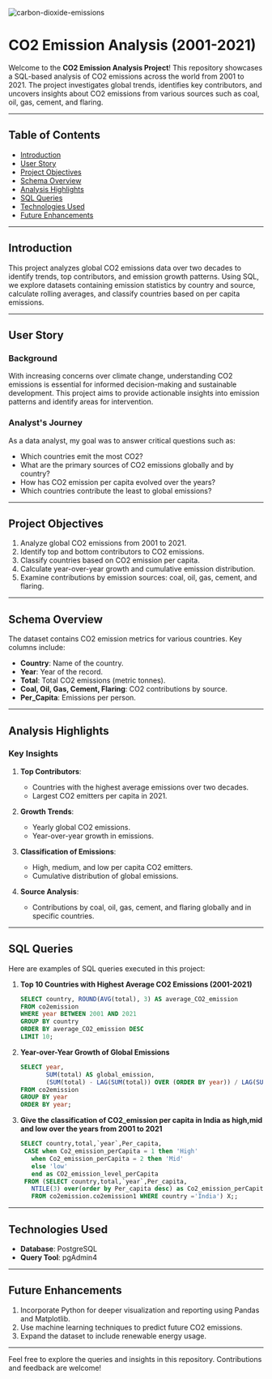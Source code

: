 ![carbon-dioxide-emissions](https://github.com/user-attachments/assets/3d00476e-40f2-4ec0-8129-4db306845ddf)

# CO2 Emission Analysis (2001-2021)

Welcome to the **CO2 Emission Analysis Project**! This repository showcases a SQL-based analysis of CO2 emissions across the world from 2001 to 2021. The project investigates global trends, identifies key contributors, and uncovers insights about CO2 emissions from various sources such as coal, oil, gas, cement, and flaring.

---

## **Table of Contents**

- [Introduction](#introduction)
- [User Story](#user-story)
- [Project Objectives](#project-objectives)
- [Schema Overview](#schema-overview)
- [Analysis Highlights](#analysis-highlights)
- [SQL Queries](#sql-queries)
- [Technologies Used](#technologies-used)
- [Future Enhancements](#future-enhancements)

---

## **Introduction**

This project analyzes global CO2 emissions data over two decades to identify trends, top contributors, and emission growth patterns. Using SQL, we explore datasets containing emission statistics by country and source, calculate rolling averages, and classify countries based on per capita emissions.

---

## **User Story**

### **Background**

With increasing concerns over climate change, understanding CO2 emissions is essential for informed decision-making and sustainable development. This project aims to provide actionable insights into emission patterns and identify areas for intervention.

### **Analyst's Journey**

As a data analyst, my goal was to answer critical questions such as:
- Which countries emit the most CO2?
- What are the primary sources of CO2 emissions globally and by country?
- How has CO2 emission per capita evolved over the years?
- Which countries contribute the least to global emissions?

---

## **Project Objectives**

1. Analyze global CO2 emissions from 2001 to 2021.
2. Identify top and bottom contributors to CO2 emissions.
3. Classify countries based on CO2 emission per capita.
4. Calculate year-over-year growth and cumulative emission distribution.
5. Examine contributions by emission sources: coal, oil, gas, cement, and flaring.

---

## **Schema Overview**

The dataset contains CO2 emission metrics for various countries. Key columns include:
- **Country**: Name of the country.
- **Year**: Year of the record.
- **Total**: Total CO2 emissions (metric tonnes).
- **Coal, Oil, Gas, Cement, Flaring**: CO2 contributions by source.
- **Per_Capita**: Emissions per person.

---

## **Analysis Highlights**

### **Key Insights**

1. **Top Contributors**:
   - Countries with the highest average emissions over two decades.
   - Largest CO2 emitters per capita in 2021.

2. **Growth Trends**:
   - Yearly global CO2 emissions.
   - Year-over-year growth in emissions.

3. **Classification of Emissions**:
   - High, medium, and low per capita CO2 emitters.
   - Cumulative distribution of global emissions.

4. **Source Analysis**:
   - Contributions by coal, oil, gas, cement, and flaring globally and in specific countries.

---

## **SQL Queries**

Here are examples of SQL queries executed in this project:

1. **Top 10 Countries with Highest Average CO2 Emissions (2001-2021)**
   ```sql
   SELECT country, ROUND(AVG(total), 3) AS average_CO2_emission
   FROM co2emission
   WHERE year BETWEEN 2001 AND 2021
   GROUP BY country
   ORDER BY average_CO2_emission DESC
   LIMIT 10;
   ```

2. **Year-over-Year Growth of Global Emissions**
   ```sql
   SELECT year, 
          SUM(total) AS global_emission,
          (SUM(total) - LAG(SUM(total)) OVER (ORDER BY year)) / LAG(SUM(total)) OVER (ORDER BY year) * 100 AS yoy_growth
   FROM co2emission
   GROUP BY year
   ORDER BY year;
   ```

3. **Give the classification of CO2_emission per capita in India as  high,mid and low over the years from 2001 to 2021**
   ```sql 
   SELECT country,total,`year`,Per_capita, 
    CASE when Co2_emission_perCapita = 1 then 'High'
	  when Co2_emission_perCapita = 2 then 'Mid'
      else 'low'
      end as CO2_emission_level_perCapita
    FROM (SELECT country,total,`year`,Per_capita,
      NTILE(3) over(order by Per_capita desc) as Co2_emission_perCapita
      FROM co2emission.co2emission1 WHERE country ='India') X;;
   ```

---

## **Technologies Used**

- **Database**: PostgreSQL
- **Query Tool**: pgAdmin4

---

## **Future Enhancements**

1. Incorporate Python for deeper visualization and reporting using Pandas and Matplotlib.
2. Use machine learning techniques to predict future CO2 emissions.
3. Expand the dataset to include renewable energy usage.

---

Feel free to explore the queries and insights in this repository. Contributions and feedback are welcome!
